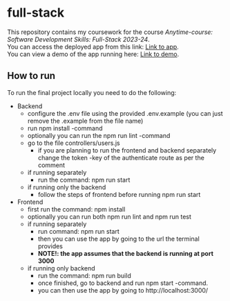 # full-stack
This repository contains my coursework for the course _Anytime-course: Software Development Skills: Full-Stack 2023-24_.<br>
You can access the deployed app from this link: [Link to app](https://mean-auth-app.onrender.com). <br>
You can view a demo of the app running here: [Link to demo](https://youtu.be/PAb-R03cHqQ).

## How to run
To run the final project locally you need to do the following: <br>
- Backend
  - configure the .env file using the provided .env.example (you can just remove the .example from the file name)
  - run npm install -command
  - optionally you can run the npm run lint -command
  - go to the file controllers/users.js
    - if you are planning to run the frontend and backend separately change the token -key of the authenticate route as per the comment
  - if running separately
    - run the command: npm run start
  - if running only the backend
    - follow the steps of frontend before running npm run start
- Frontend
  - first run the command: npm install
  - optionally you can run both npm run lint and npm run test
  - if running separately
    - run command: npm run start
    - then you can use the app by going to the url the terminal provides
    - **NOTE!: the app assumes that the backend is running at port 3000**
  - if running only backend
    - run the command: npm run build
    - once finished, go to backend and run npm start -command.
    - you can then use the app by going to http://localhost:3000/
